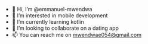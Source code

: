 - 👋 Hi, I’m @emmanuel-mwendwa
- 👀 I’m interested in mobile development
- 🌱 I’m currently learning kotlin 
- 💞️ I’m looking to collaborate on a dating app
- 📫 You can reach me on mwendwae054@gmail.com

<!---
emmanuel-mwendwa/emmanuel-mwendwa is a ✨ special ✨ repository because its `README.md` (this file) appears on your GitHub profile.
You can click the Preview link to take a look at your changes.
--->
